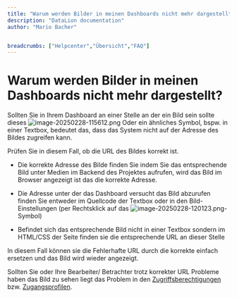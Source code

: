 ```yaml
---
title: "Warum werden Bilder in meinen Dashboards nicht mehr dargestellt?"
description: "DataLion documentation"
author: "Mario Bacher"


breadcrumbs: ["Helpcenter","Übersicht","FAQ"]
---
```


# Warum werden Bilder in meinen Dashboards nicht mehr dargestellt?

Sollten Sie in Ihrem Dashboard an einer Stelle an der ein Bild sein sollte dieses ![image-20250228-115612.png](/img/170000388.png) Oder ein ähnliches Symbol, bspw. in einer Textbox, bedeutet das, dass das System nicht auf der Adresse des Bildes zugreifen kann.

Prüfen Sie in diesem Fall, ob die URL des Bildes korrekt ist.

-   Die korrekte Adresse des Bilde finden Sie indem Sie das entsprechende Bild unter Medien im Backend des Projektes aufrufen, wird das Bild im Browser angezeigt ist das die korrekte Adresse.
    
-   Die Adresse unter der das Dashboard versucht das Bild abzurufen finden Sie entweder im Quellcode der Textbox oder in den Bild-Einstellungen (per Rechtsklick auf das ![image-20250228-120123.png](/img/169836552.png)\-Symbol)
    
-   Befindet sich das entsprechende Bild nicht in einer Textbox sondern im HTML/CSS der Seite finden sie die entsprechende URL an dieser Stelle
    

In diesem Fall können sie die Fehlerhafte URL durch die korrekte einfach ersetzen und das Bild wird wieder angezeigt.

Sollten Sie oder Ihre Bearbeiter/ Betrachter trotz korrekter URL Probleme haben das Bild zu sehen liegt das Problem in den [Zugriffsberechtigungen](https://datalion.atlassian.net/servicedesk/customer/portal/1/article/31326237) bzw. [Zugangsprofilen](https://datalion.atlassian.net/servicedesk/customer/portal/1/article/31326313).
